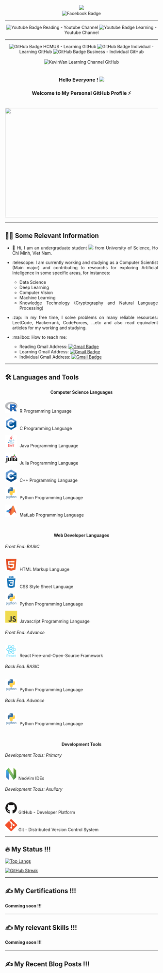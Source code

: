 <div id="image-header" align="center">
  <img src="https://media.giphy.com/media/lP8xu5t2DLGG045H8F/giphy.gif" width="100"/>
</div>

<div id="media-badges-header" align="center">
  <a style="text-decoration:none" href="facebook.com/profile.php?id=61567172974019">
    <img src="https://img.shields.io/badge/Facebook-blue?style=for-the-badge&logo=facebook&logoColor=white" alt="Facebook Badge"/>
  </a>
  <hr>
  <a style="text-decoration:none" href="https://www.youtube.com/@KevinVanLearningChannel">
    <img src="https://img.shields.io/badge/YouTube-red?style=for-the-badge&logo=youtube&logoColor=white" alt="Youtube Badge"/>
  </a>
  <span> Reading - Youtube Channel</span>
  <a style="text-decoration:none" href="https://www.youtube.com/@KevinVanReadingChannel">
    <img src="https://img.shields.io/badge/YouTube-red?style=for-the-badge&logo=youtube&logoColor=white" alt="Youtube Badge"/>
  </a>
  <span> Learning - Youtube Channel</span>
  <hr>
  <a style="text-decoration:none" href="https://github.com/HCMUS-CS-KevinVanLearningChannel">
    <img src="https://img.shields.io/badge/GitHub-red?style=for-the-badge&logo=github&logoColor=white" alt="GitHub Badge"/>
  </a>
  <span> HCMUS - Learning GitHub</span>
  <a style="text-decoration:none" href="https://github.com/Individual-CS-KevinVanLearningChannel">
    <img src="https://img.shields.io/badge/GitHub-red?style=for-the-badge&logo=github&logoColor=white" alt="GitHub Badge"/>
  </a>
  <span> Individual - Learning GitHub</span>
  <a style="text-decoration:none" href="https://github.com/vltvanbusiness">
    <img src="https://img.shields.io/badge/GitHub-red?style=for-the-badge&logo=github&logoColor=white" alt="GitHub Badge"/>
  </a>
  <span> Business - Individual GitHub</span>
</div>

<br>

<div id="personal-profile-header" align="center">
  <img src="https://komarev.com/ghpvc/?username=Individual-CS-KevinVanLearningChannel&style=flat-square&color=blue" alt="KevinVan Learning Channel GitHub"/>
</div>

<br>

<div id="messages-header" align="center">
  <h3 id="messages-header--hello">
    Hello Everyone !
    <img src="https://media.giphy.com/media/hvRJCLFzcasrR4ia7z/giphy.gif" width="20px"/>
  </h3>
  <h3 id="messages-header--welcome">
    Welcome to My Personal GitHub Profile ⚡
  </h3>
</div>

<br>

<div id="coding-picture-body" align="center">
  <img src="https://media.giphy.com/media/dWesBcTLavkZuG35MI/giphy.gif" width="800" height="360"/>
</div>

---

## :man_technologist: Some Relevant Information

<div id="contents-body">
  <ul>
    <li><p align="justify">👋 Hi, I am an undergraduate student <img src="https://media.giphy.com/media/WUlplcMpOCEmTGBtBW/giphy.gif" width="30"> from University of Science, Ho Chi Minh, Viet Nam.</p></li>
    <li>
      <p align="justify">:telescope: I am currently working and studying as a Computer Scientist (Main major) and contributing to researchs for exploring Artificial Inteligence in some specific areas, for instances:</p>
      <ul type="circle">
        <li align="justify">Data Science</li>
        <li align="justify">Deep Learning</li>
        <li align="justify">Computer Vision</li>
        <li align="justify">Machine Learning</li>
        <li align="justify">Knowledge Technology (Cryptography and Natural Language Processing)</li>
      </ul>
    </li>
    <li><p align="justify">:zap: In my free time, I solve problems on many reliable resources: LeetCode, Hackerrank, CodeForces, ...etc and also read equivalent articles for my working and studying.</p></li>
    <li>
        <p align="justify">:mailbox: How to reach me:</p>
        <ul type="circle">
          <li>
            <span align="justify">Reading Gmail Address: </span>
            <a href="mailto:kevinvanreadingchannel@gmail.com">
              <img src="https://img.shields.io/badge/-Gmail-blue?style=flat&logo=Gmail&logoColor=white" alt="Gmail Badge"/>
            </a>
          </li>
          <li>
            <span align="justify">Learning Gmail Address: </span>
            <a href="mailto:kevinvanlearningchannel@gmail.com">
              <img src="https://img.shields.io/badge/-Gmail-blue?style=flat&logo=Gmail&logoColor=white" alt="Gmail Badge"/>
            </a>
          </li>
          <li>
            <span align="justify">Individual Gmail Address: </span>
            <a href="mailto:tonys.van.phd@gmail.com">
              <img src="https://img.shields.io/badge/-Gmail-blue?style=flat&logo=Gmail&logoColor=white" alt="Gmail Badge"/>
            </a>
          </li>
        </ul>
    </li>
  </ul>
</div>

---

## :hammer_and_wrench: Languages and Tools

<div id="developer-languages-body">
  <div id="computer-science-languages">
    <h4 align="center">Computer Science Languages</h4>
    <p align="justify">
      <img src="https://github.com/devicons/devicon/blob/master/icons/r/r-original.svg" title="R" alt="R" width="40" height="40"/>&nbsp; R Programming Language
    </p>
    <p align="justify">
      <img src="https://github.com/devicons/devicon/blob/master/icons/c/c-original.svg" title="c" alt="c" width="40" height="40"/>&nbsp; C Programming Language
    </p>
    <p align="justify">
      <img src="https://github.com/devicons/devicon/blob/master/icons/java/java-original-wordmark.svg" title="Java" alt="Java" width="40" height="40"/>&nbsp; Java Programming Language
    </p>
    <p align="justify">
      <img src="https://github.com/devicons/devicon/blob/master/icons/julia/julia-original-wordmark.svg" title="Julia" alt="Julia" width="40" height="40"/>&nbsp; Julia Programming Language
    </p>
    <p align="justify">
      <img src="https://github.com/devicons/devicon/blob/master/icons/cplusplus/cplusplus-original.svg" title="cplusplus" alt="cplusplus" width="40" height="40"/>&nbsp; C++ Programming Language
    </p>
    <p align="justify">
      <img src="https://github.com/devicons/devicon/blob/master/icons/python/python-original-wordmark.svg" title="Python" alt="Python" width="40" height="40"/>&nbsp; Python Programming Language
    </p>
    <p align="justify">
      <img src="https://github.com/devicons/devicon/blob/master/icons/matlab/matlab-original.svg" title="MatLab" alt="MatLab" width="40" height="40"/>&nbsp; MatLab Programming Language
    </p>
</div>

<br>
  
<div id="web-development-languages">
    <h4 align="center">Web Developer Languages</h4>
    <div id="web-development-languages--front-end-basic">
      <h6 align="justify">Front End: BASIC</h6>
      <p align="justify">
        <img src="https://github.com/devicons/devicon/blob/master/icons/html5/html5-original.svg" title="HTML5" alt="HTML" width="40" height="40"/>&nbsp; HTML Markup Language
      </p>
      <p align="justify">
          <img src="https://github.com/devicons/devicon/blob/master/icons/css3/css3-plain-wordmark.svg"  title="CSS3" alt="CSS" width="40" height="40"/>&nbsp; CSS Style Sheet Language
      </p>
      <p align="justify">
        <img src="https://github.com/devicons/devicon/blob/master/icons/python/python-original-wordmark.svg" title="Python" alt="Python" width="40" height="40"/>&nbsp; Python Programming Language
      </p>
      <p align="justify">
          <img src="https://github.com/devicons/devicon/blob/master/icons/javascript/javascript-original.svg" title="JavaScript" alt="JavaScript" width="40" height="40"/>&nbsp; Javascript Programming Language
      </p>
    </div>
    <div id="web-development-languages--front-end-advance">
      <h6 align="justify">Front End: Advance</h6>
      <p align="justify">
          <img src="https://github.com/devicons/devicon/blob/master/icons/react/react-original-wordmark.svg" title="React" alt="React" width="40" height="40"/>&nbsp; React Free-and-Open-Source Framework
      </p>
    </div>
    <div id="web-development-languages--back-end-basics">
      <h6 align="justify">Back End: BASIC</h6>
      <p align="justify">
        <img src="https://github.com/devicons/devicon/blob/master/icons/python/python-original-wordmark.svg" title="Python" alt="Python" width="40" height="40"/>&nbsp; Python Programming Language
      </p>
    </div>
    <div id="web-development-languages--back-end-advance">
      <h6 align="justify">Back End: Advance</h6>
      <p align="justify">
        <img src="https://github.com/devicons/devicon/blob/master/icons/python/python-original-wordmark.svg" title="Python" alt="Python" width="40" height="40"/>&nbsp; Python Programming Language
      </p>
    </div>
  </div>
</div>

<br>

<div id="development-tools-body">
  <h4 align="center">Development Tools</h4>
  <div id="developer-tools--primary">
    <h6 align="justify">Development Tools: Primary</h6>
    <p align="justify">
      <img src="https://github.com/devicons/devicon/blob/master/icons/neovim/neovim-original.svg" title="NeoVim" **alt="NeoVim" width="40" height="40"/> NeoVim IDEs
    </p>
  </div>
  <div id="development-tools--axuliary">
      <h6 align="justify">Development Tools: Axuliary</h6>
    <p align="justify">
      <img src="https://github.com/devicons/devicon/blob/master/icons/github/github-original.svg" title="GitHub" **alt="GitHub" width="40" height="40"/> GitHub - Developer Platform
    </p>
    <p align="justify">
      <img src="https://github.com/devicons/devicon/blob/master/icons/git/git-original.svg" title="Git" **alt="Git" width="40" height="40"/> Git - Distributed Version Control System
    </p>
  </div>
</div>

---

## :fire: My Status !!!

[![Top Langs](https://github-readme-stats.vercel.app/api/top-langs/?username=your-github-username&layout=compact&theme=vision-friendly-dark)](https://github.com/anuraghazra/github-readme-stats)

[![GitHub Streak](http://github-readme-streak-stats.herokuapp.com?user=your-github-username&theme=dark&background=000000)](https://git.io/streak-stats)

---

## :writing_hand: My Certifications !!!

#### Comming soon !!!

---

## :writing_hand: My relevant Skills !!!

#### Comming soon !!!

---

## :writing_hand: My Recent Blog Posts !!!

<!-- BLOG-POST-LIST:START -->
<!-- BLOG-POST-LIST:END -->

<!---
Individual-CS-KevinVanLearningChannel/Individual-CS-KevinVanLearningChannel is a ✨ special ✨ repository because its `README.md` (this file) appears on your GitHub profile.
You can click the Preview link to take a look at your changes.
--->
